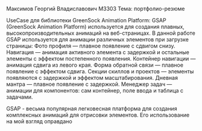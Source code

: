 Максимов Георгий Владиславович M3303
Тема: портфолио-резюме

UseCase для библиотеки GreenSock Animation Platform:
GSAP (GreenSock Animation Platform) используется для создания плавных, высокопроизводительных анимаций на веб-страницах. В данной работе GSAP используется для анимации различных элементов при загрузке страницы:
Фото профиля — плавное появление с сдвигом снизу.
Навигация — анимация активного элемента с задержкой и остальные элементы с эффектом постепенного появления.
Контейнер навигации — анимация сдвига из левого края.
Форма обратной связи — плавное появление с эффектом сдвига.
Секции скиллов и проектов — элементы появляются с задержкой и эффектом масштабирования.
Дневная мантра — плавное появление с задержкой.
Менеджер задач — анимации для компонентов: сам контейнер, поле ввода и таблица с задачами.

GSAP - весьма популярная легковесная платформа для создания комплексных анимаций для отрисовки элементов. Его использование на мой взгляд оправдано
